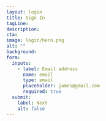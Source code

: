 ```yaml
---
layout: login
title: Sign In
tagLine:
description:
cta:
image: login/hero.png
alt: ""
background:
form:
  inputs:
    - label: Email address
      name: email
      type: email
      placeholder: james@gmail.com
      required: true
  submit:
    label: Next
    alt: false
---
```

